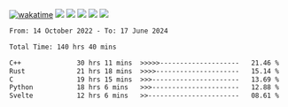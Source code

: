 [![wakatime](https://wakatime.com/badge/user/368879df-dc38-4b1a-86c4-8a2054a0e074.svg)](https://wakatime.com/@368879df-dc38-4b1a-86c4-8a2054a0e074)
<img src="https://img.shields.io/badge/Windows-0078D6?style=flat&logo=Windows&logoColor=white">
<img src="https://img.shields.io/badge/IntelliJ_IDEA-000000.svg?style=flat&logo=IntelliJ-IDEA&logoColor=white">
<img src="https://img.shields.io/badge/CLion-000000.svg?style=flat&logo=CLion&logoColor=white">
<img src="https://img.shields.io/badge/Visual_Studio_Code-007ACC?style=flat&logo=Visual-Studio-Code&logoColor=white">
<img src="https://img.shields.io/badge/Discord-5865F2?label=kano42&style=flat&logo=discord&logoColor=white">
<br>


<!--START_SECTION:waka-->

```txt
From: 14 October 2022 - To: 17 June 2024

Total Time: 140 hrs 40 mins

C++              30 hrs 11 mins  >>>>>--------------------   21.46 %
Rust             21 hrs 18 mins  >>>>---------------------   15.14 %
C                19 hrs 15 mins  >>>----------------------   13.69 %
Python           18 hrs 6 mins   >>>----------------------   12.88 %
Svelte           12 hrs 6 mins   >>-----------------------   08.61 %
```

<!--END_SECTION:waka-->
